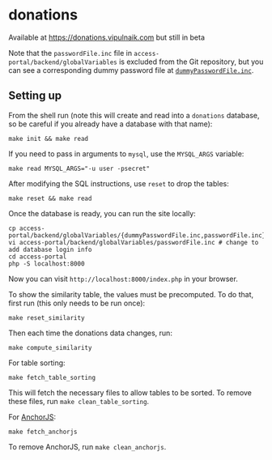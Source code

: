 # donations

Available at https://donations.vipulnaik.com but still in beta

Note that the `passwordFile.inc` file in `access-portal/backend/globalVariables` is excluded from the Git repository, but you can see a corresponding dummy password file at [`dummyPasswordFile.inc`](https://github.com/vipulnaik/donations/blob/master/access-portal/backend/globalVariables/dummyPasswordFile.inc).

## Setting up

From the shell run (note this will create and read into a `donations` database,
so be careful if you already have a database with that name):

    make init && make read

If you need to pass in arguments to `mysql`, use the `MYSQL_ARGS` variable:

    make read MYSQL_ARGS="-u user -psecret"

After modifying the SQL instructions, use `reset` to drop the tables:

    make reset && make read

Once the database is ready, you can run the site locally:

    cp access-portal/backend/globalVariables/{dummyPasswordFile.inc,passwordFile.inc}
    vi access-portal/backend/globalVariables/passwordFile.inc # change to add database login info
    cd access-portal
    php -S localhost:8000

Now you can visit `http://localhost:8000/index.php` in your browser.

To show the similarity table, the values must be precomputed. To do that, first
run (this only needs to be run once):

    make reset_similarity

Then each time the donations data changes, run:

    make compute_similarity

For table sorting:

    make fetch_table_sorting

This will fetch the necessary files to allow tables to be sorted.
To remove these files, run `make clean_table_sorting`.

For [AnchorJS](https://github.com/bryanbraun/anchorjs):

    make fetch_anchorjs

To remove AnchorJS, run `make clean_anchorjs`.
